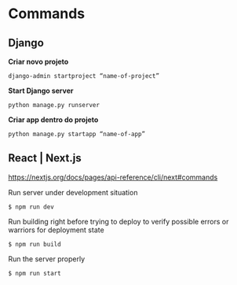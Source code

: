 # Commands

## Django

**Criar novo projeto**

`django-admin startproject “name-of-project”`

**Start Django server**

`python manage.py runserver`

**Criar app dentro do projeto** 

`python manage.py startapp “name-of-app”`

## React | Next.js

https://nextjs.org/docs/pages/api-reference/cli/next#commands

Run server under development situation

`$ npm run dev` 

Run building right before trying to deploy to verify possible errors or warriors for deployment state 

`$ npm run build`

Run the server properly 

`$ npm run start`
